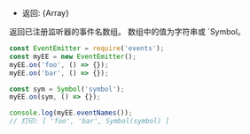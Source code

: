 <!-- YAML
added: v6.0.0
-->

* 返回: {Array}

返回已注册监听器的事件名数组。
数组中的值为字符串或 `Symbol。

```js
const EventEmitter = require('events');
const myEE = new EventEmitter();
myEE.on('foo', () => {});
myEE.on('bar', () => {});

const sym = Symbol('symbol');
myEE.on(sym, () => {});

console.log(myEE.eventNames());
// 打印: [ 'foo', 'bar', Symbol(symbol) ]
```

